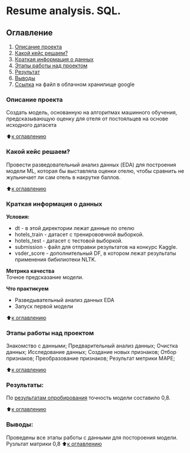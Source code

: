 # Resume analysis. SQL.

## Оглавление  
1. [Описание проекта](https://github.com/Irinaeva/data_science/tree/main/Project_2#%D0%BE%D0%BF%D0%B8%D1%81%D0%B0%D0%BD%D0%B8%D0%B5-%D0%BF%D1%80%D0%BE%D0%B5%D0%BA%D1%82%D0%B0)
2. [Какой кейс решаем?](https://github.com/Irinaeva/data_science/tree/main/Project_2#%D0%BA%D0%B0%D0%BA%D0%BE%D0%B9-%D0%BA%D0%B5%D0%B9%D1%81-%D1%80%D0%B5%D1%88%D0%B0%D0%B5%D0%BC)
3. [Краткая информация о данных](https://github.com/Irinaeva/data_science/tree/main/Project_2#%D0%BA%D1%80%D0%B0%D1%82%D0%BA%D0%B0%D1%8F-%D0%B8%D0%BD%D1%84%D0%BE%D1%80%D0%BC%D0%B0%D1%86%D0%B8%D1%8F-%D0%BE-%D0%B4%D0%B0%D0%BD%D0%BD%D1%8B%D1%85)
4. [Этапы работы над проектом](https://github.com/Irinaeva/data_science/tree/main/Project_2#%D1%8D%D1%82%D0%B0%D0%BF%D1%8B-%D1%80%D0%B0%D0%B1%D0%BE%D1%82%D1%8B-%D0%BD%D0%B0%D0%B4-%D0%BF%D1%80%D0%BE%D0%B5%D0%BA%D1%82%D0%BE%D0%BC)
5. [Результат](https://github.com/Irinaeva/data_science/tree/main/Project_2#%D1%80%D0%B5%D0%B7%D1%83%D0%BB%D1%8C%D1%82%D0%B0%D1%82%D1%8B)
6. [Выводы](https://github.com/Irinaeva/data_science/tree/main/Project_2#%D0%B2%D1%8B%D0%B2%D0%BE%D0%B4%D1%8B)
7. [Ссылка](https://drive.google.com/drive/folders/1CYDr0Vm78s8tt_dsiLo4jjWXyOjAytwU?usp=drive_link) на файл в облачном хранилище google

### Описание проекта    
Cоздать модель, основанную на алгоритмах машинного обучения, предсказывающую оценку для отеля от постояльцев на основе исходного датасета

:arrow_up:[к оглавлению](https://github.com/Irinaeva/data_science/tree/main/Project_2#%D0%BE%D0%B3%D0%BB%D0%B0%D0%B2%D0%BB%D0%B5%D0%BD%D0%B8%D0%B5)
### Какой кейс решаем?    
Провести разведовательный анализ данных (EDA) для построения модели ML, которая бы выставляла оценки отелю, чтобы сравнить не жульничает ли сам отель в накрутке баллов.

:arrow_up:[к оглавлению](https://github.com/Irinaeva/data_science/tree/main/Project_2#%D0%BE%D0%B3%D0%BB%D0%B0%D0%B2%D0%BB%D0%B5%D0%BD%D0%B8%D0%B5)

### Краткая информация о данных
**Условия:**  
- dt - в этой директории лежат данные по отелю
- hotels_train - датасет с тренирововчной выборкой.
- hotels_test - датасет с тестовой выборкой.
- submission - файл для отправки результатов на конкурс Kaggle.
- vsder_score - дополнительный DF, в котором лежат результаты применения бибилиотеки NLTK.

**Метрика качества**     
Точное предсказание модели.

**Что практикуем**     
 * Разведывательный анализ данных EDA
 * Запуск первой модели 

:arrow_up:[к оглавлению](https://github.com/Irinaeva/data_science/tree/main/Project_2#%D0%BE%D0%B3%D0%BB%D0%B0%D0%B2%D0%BB%D0%B5%D0%BD%D0%B8%D0%B5)

### Этапы работы над проектом  
Знакомство с данными;
Предварительный анализ данных;
Очистка данных; 
Исследование данных;
Создание новых признаков;
Отбор признаков;
Преобразование признаков; 
Результат метрики MAPE;

:arrow_up:[к оглавлению](https://github.com/Irinaeva/data_science/tree/main/Project_2#%D0%BE%D0%B3%D0%BB%D0%B0%D0%B2%D0%BB%D0%B5%D0%BD%D0%B8%D0%B5)

### Результаты:  
По [результатам опробирования](https://github.com/Irinaeva/data_science/blob/main/Project_2/Project_2.ipynb) точность модели составило 0,8.

:arrow_up:[к оглавлению](https://github.com/Irinaeva/data_science/tree/main/Project_2#%D0%BE%D0%B3%D0%BB%D0%B0%D0%B2%D0%BB%D0%B5%D0%BD%D0%B8%D0%B5)

### Выводы:
Проведены все этапы работы с данными для постороения модели.
Рузльтат матрики 0,8
:arrow_up:[к оглавлению](https://github.com/Irinaeva/data_science/tree/main/Project_2#%D0%BE%D0%B3%D0%BB%D0%B0%D0%B2%D0%BB%D0%B5%D0%BD%D0%B8%D0%B5)

